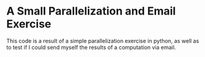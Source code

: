 # A Small Parallelization and Email Exercise

This code is a result of a simple parallelization exercise in python, as well as to test if I could send myself the results of a computation via email. 
